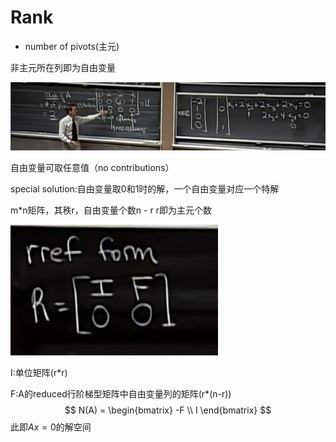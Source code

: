 # Rank

- number of pivots(主元)

非主元所在列即为自由变量

![image-20230316221531270](images/image-20230316221531270.png)

自由变量可取任意值（no contributions）

special solution:自由变量取0和1时的解，一个自由变量对应一个特解

m*n矩阵，其秩r，自由变量个数n - r r即为主元个数

![image-20230316223247518](images/image-20230316223247518.png)

I:单位矩阵(r*r)

F:A的reduced行阶梯型矩阵中自由变量列的矩阵(r*(n-r))
$$
N(A) = \begin{bmatrix}
-F \\
I
\end{bmatrix}
$$
此即$Ax=0$的解空间